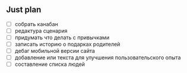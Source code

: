 ## Just plan
- [ ] собрать канабан
- [ ] редактура сценария
- [ ] придумать что делать с привычками
- [ ] записать историю о подарках родителей
- [ ] дебаг мобильной версии сайта 
- [ ] добавление или текста для улучшения пользовательского опыта 
- [ ] составление списка людей
